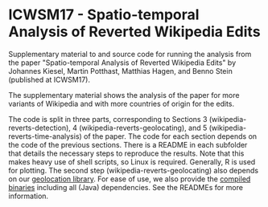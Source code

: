 ICWSM17 - Spatio-temporal Analysis of Reverted Wikipedia Edits
==============================================================

Supplementary material to and source code for running the analysis from the paper "Spatio-temporal Analysis of Reverted Wikipedia Edits" by Johannes Kiesel, Martin Potthast, Matthias Hagen, and Benno Stein (published at ICWSM17).

The supplementary material shows the analysis of the paper for more variants of Wikipedia and with more countries of origin for the edits.

The code is split in three parts, corresponding to Sections 3 (wikipedia-reverts-detection), 4 (wikipedia-reverts-geolocating), and 5 (wikipedia-reverts-time-analysis) of the paper. The code for each section depends on the code of the previous sections. There is a README in each subfolder that details the necessary steps to reproduce the results. Note that this makes heavy use of shell scripts, so Linux is required. Generally, R is used for plotting. The second step (wikipedia-reverts-geolocating) also depends on our [geolocation library](http://doi.org/10.5281/zenodo.398832). For ease of use, we also provide the [compiled binaries](http://doi.org/10.5281/zenodo.400243) including all (Java) dependencies. See the READMEs for more information.


